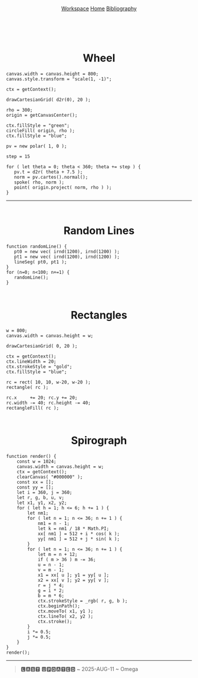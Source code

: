 
<head>
<meta charset="utf-8">
<script>
document.title = "Chachi Examples";
</script>
<style>
@import url("./style/docs.css");
h1 {
    text-align : center;
    margin-top : 64px;
}
header {
    height : 68px;
    line-height : 30px;
}
</style>
<script src="./../api/editables.js"></script>
</head>

<header>
<nav>
<a href="./">Workspace</a>
<a href="http://dave-legacy/stereogram/docs/chachi-examples.html">Home</a>
<a href="http://dave-legacy/stereogram/docs/biblio.html">Bibliography</a>
</nav>
</header>

# Wheel

```chachi
canvas.width = canvas.height = 800;
canvas.style.transform = "scale(1, -1)";

ctx = getContext();

drawCartesianGrid( d2r(0), 20 );

rho = 300;
origin = getCanvasCenter();

ctx.fillStyle = "green";
circleFill( origin, rho );
ctx.fillStyle = "blue";

pv = new polar( 1, 0 );

step = 15

for ( let theta = 0; theta < 360; theta += step ) {
   pv.t = d2r( theta + 7.5 );
   norm = pv.cartes().normal();
   spoke( rho, norm );
   point( origin.project( norm, rho ) );
}
```

---

# Random Lines

```chachi
function randomLine() {
   pt0 = new vec( irnd(1200), irnd(1200) );
   pt1 = new vec( irnd(1200), irnd(1200) );
   lineSeg( pt0, pt1 );
}
for (n=0; n<100; n+=1) {
   randomLine();
}
```

# Rectangles

```chachi
w = 800;
canvas.width = canvas.height = w;

drawCartesianGrid( 0, 20 );

ctx = getContext();
ctx.lineWidth = 20;
ctx.strokeStyle = "gold";
ctx.fillStyle = "blue";

rc = rect( 10, 10, w-20, w-20 );
rectangle( rc );

rc.x     += 20; rc.y += 20;
rc.width -= 40; rc.height -= 40;
rectangleFill( rc );
```

# Spirograph

```chachi
function render() {
    const w = 1024;
    canvas.width = canvas.height = w;
    ctx = getContext();
    clearCanvas( "#000000" );
    const xx = [];
    const yy = [];
    let i = 360, j = 360;
    let r, g, b, u, v;
    let x1, y1, x2, y2;
    for ( let h = 1; h <= 6; h += 1 ) {
        let nm1;
        for ( let n = 1; n <= 36; n += 1 ) {
            nm1 = n - 1;
            let k = nm1 / 18 * Math.PI;
            xx[ nm1 ] = 512 + i * cos( k );
            yy[ nm1 ] = 512 + j * sin( k );
        }
        for ( let n = 1; n <= 36; n += 1 ) {
            let m = n + 12;
            if ( m > 36 ) m -= 36;
            u = n - 1;
            v = m - 1;
            x1 = xx[ u ]; y1 = yy[ u ];
            x2 = xx[ v ]; y2 = yy[ v ];
            r = j * 4;
            g = i * 2;
            b = m * 6;
            ctx.strokeStyle = _rgb( r, g, b );
            ctx.beginPath();
            ctx.moveTo( x1, y1 );
            ctx.lineTo( x2, y2 );
            ctx.stroke();
        }
        i *= 0.5;
        j *= 0.5;
    }
}
render();

```

---

> 🅻🅰🆂🆃 🆄🅿🅳🅰🆃🅴🅳 ~ 2025-AUG-11 ~ Omega


<script>
addEventListener( 'load', () => { 
    editables( 'td'  );
    editables( 'pre' );
    editables( 'h1'  );
} );
</script>



